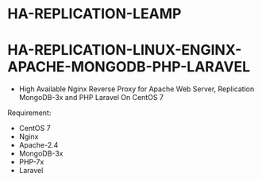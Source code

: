 # HA-REPLICATION-LEAMP

# HA-REPLICATION-LINUX-ENGINX-APACHE-MONGODB-PHP-LARAVEL

- High Available Nginx Reverse Proxy for Apache Web Server, Replication MongoDB-3x and PHP Laravel On CentOS 7

Requirement: 
- CentOS 7
- Nginx
- Apache-2.4
- MongoDB-3x
- PHP-7x
- Laravel
